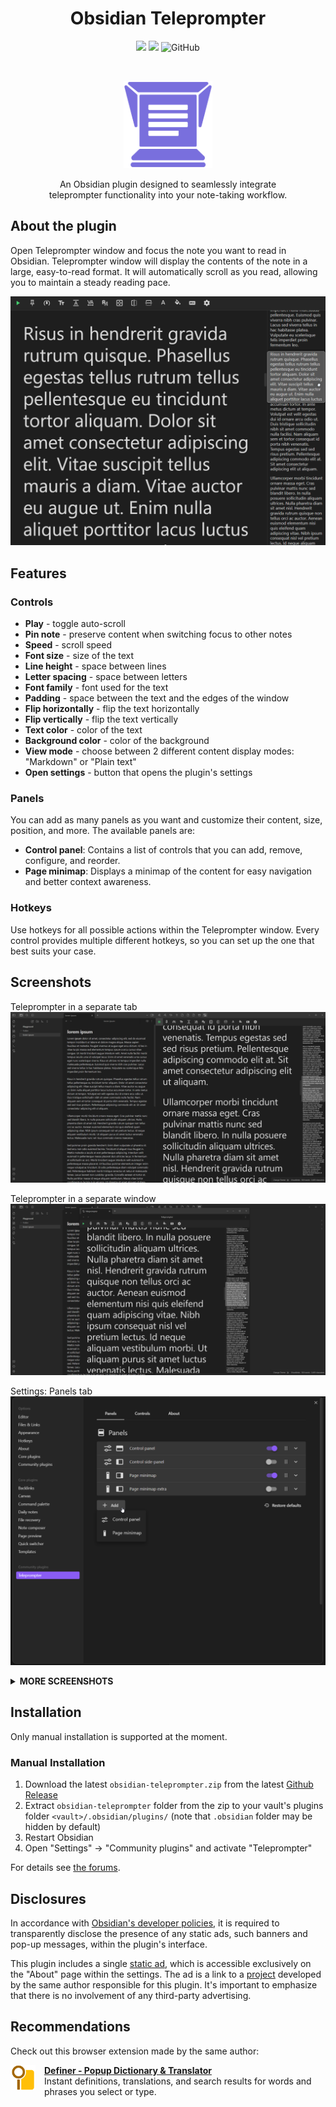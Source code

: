 <h1 align="center">Obsidian Teleprompter</h1>

<div align="center">

[![](https://img.shields.io/github/v/release/lumetrium/obsidian-teleprompter?style=for-the-badge)](https://github.com/lumetrium/obsidian-teleprompter/releases/latest)
![](https://img.shields.io/github/downloads/lumetrium/obsidian-teleprompter/total?style=for-the-badge)
![GitHub](https://img.shields.io/github/license/lumetrium/obsidian-teleprompter?style=for-the-badge)

</div>
<br/>
<p align="center">
  <img src="./assets/logos/teleprompter.png" height="140"/>
</p>

<p align="center">
An Obsidian plugin designed to seamlessly integrate<br/>
teleprompter functionality into your note-taking workflow.
</p>

## About the plugin

Open Teleprompter window and focus the note you want to read in Obsidian.
Teleprompter window will display the contents of the note in a large,
easy-to-read format. It will automatically scroll as you read,
allowing you to maintain a steady reading pace.

<p align="center">
  <img src="./assets/screenshots/main.png"/>
</p>

## Features

### Controls

- **Play** - toggle auto-scroll
- **Pin note** - preserve content when switching focus to other notes
- **Speed** - scroll speed
- **Font size** - size of the text
- **Line height** - space between lines
- **Letter spacing** - space between letters
- **Font family** - font used for the text
- **Padding** - space between the text and the edges of the window
- **Flip horizontally** - flip the text horizontally
- **Flip vertically** - flip the text vertically
- **Text color** - color of the text
- **Background color** - color of the background
- **View mode** - choose between 2 different content display modes: "Markdown" or "Plain text"
- **Open settings** - button that opens the plugin's settings

### Panels

You can add as many panels as you want and customize their content, size,
position, and more. The available panels are:

- **Control panel**: Contains a list of controls that you can add, remove, configure, and reorder.
- **Page minimap**: Displays a minimap of the content for
  easy navigation and better context awareness.

### Hotkeys

Use hotkeys for all possible actions within the Teleprompter window.
Every control provides multiple different hotkeys, so you can set up the one that
best suits your case.

## Screenshots

<p>
Teleprompter in a separate tab
  <img src="./assets/screenshots/tab.png"/>

Teleprompter in a separate window
<img src="./assets/screenshots/window.png"/>

Settings: Panels tab
<img src="./assets/screenshots/settings-panels.png"/>

</p>

<details>
  <summary><b>MORE SCREENSHOTS</b></summary>

Settings: Controls tab
<img src="./assets/screenshots/settings-controls.png"/>

Settings: expanded Font size control in the Controls tab
<img src="./assets/screenshots/settings-controls-expanded.png"/>

Settings: expanded Control panel in the Panels tab in white theme (if you're into that)
<img src="./assets/screenshots/settings-panels-expanded-white.png"/>

Hotkeys
<img src="./assets/screenshots/hotkeys.png"/>

</details>

## Installation

Only manual installation is supported at the moment.

### Manual Installation

1. Download the latest `obsidian-teleprompter.zip` from the latest [Github Release](https://github.com/lumetrium/obsidian-teleprompter/releases)
2. Extract `obsidian-teleprompter` folder from the zip
   to your vault's plugins folder `<vault>/.obsidian/plugins/` (note that `.obsidian` folder may be hidden by default)
3. Restart Obsidian
4. Open "Settings" -> "Community plugins" and activate "Teleprompter"

For details see [the forums](https://forum.obsidian.md/t/plugins-mini-faq/7737).

## Disclosures
In accordance with 
[Obsidian's developer policies](https://docs.obsidian.md/Developer+policies), 
it is required to transparently disclose the presence of any static ads, 
such banners and pop-up messages, within the plugin's interface.

This plugin includes a single [static ad](./assets/screenshots/settings-about.png), 
which is accessible exclusively on the "About" page within the settings. 
The ad is a link to a [project](https://lumetrium.com/definer) developed by the same 
author responsible for this plugin. It's important to emphasize that 
there is no involvement of any third-party advertising.

## Recommendations

Check out this browser extension made by the same author:

<a href="https://lumetrium.com/definer">
  <img src="./assets/logos/definer.png" style="margin-right: 1em" height="40px" align="left"/>
</a>

**[Definer - Popup Dictionary & Translator](https://lumetrium.com/definer)**  
Instant definitions, translations, and search results for words and phrases you select or type.
